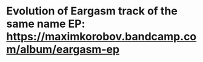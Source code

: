 # Evolution of Eargasm track of the same name EP: https://maximkorobov.bandcamp.com/album/eargasm-ep
